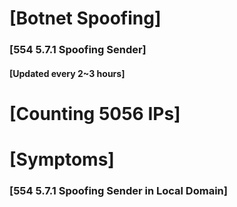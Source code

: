 # [Botnet Spoofing]
### [554 5.7.1 Spoofing Sender]
#### [Updated every 2~3 hours]

# [Counting 5056 IPs]

# [Symptoms] 
###   [554 5.7.1 Spoofing Sender in Local Domain]
